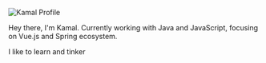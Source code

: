![Kamal Profile](https://github-readme-stats.vercel.app/api?username=kamalhm&show_icons=true&count_private=true&theme=vue-dark&include_all_commits=true)

Hey there, I'm Kamal. Currently working with Java and JavaScript, focusing on Vue.js and Spring ecosystem.

I like to learn and tinker 
